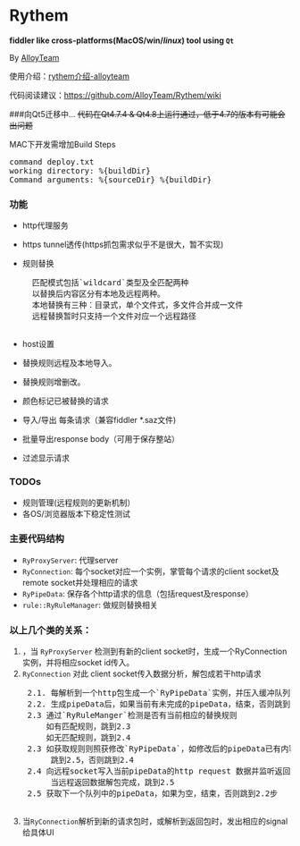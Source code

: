 # Rythem 

 <strong>fiddler like cross-platforms(MacOS/win/*linux*) tool using `Qt`</strong>
 
By [AlloyTeam](http://www.AlloyTeam.com/)

使用介绍：[rythem介绍-alloyteam](http://www.alloyteam.com/2012/05/web-front-end-tool-rythem-1/)

代码阅读建议：https://github.com/AlloyTeam/Rythem/wiki

###向Qt5迁移中... <del>代码在Qt4.7.4 & Qt4.8上运行通过，低于4.7的版本有可能会出问题</del>

MAC下开发需增加Build Steps
<pre>
command deploy.txt
working directory: %{buildDir}
Command arguments: %{sourceDir} %{buildDir}
</pre>

### 功能
 
* http代理服务 
* https tunnel透传(https抓包需求似乎不是很大，暂不实现)
* 规则替换

    <pre>
    匹配模式包括`wildcard`类型及全匹配两种
    以替换后内容区分有本地及远程两种。
    本地替换有三种：目录式，单个文件式，多文件合并成一文件
    远程替换暂时只支持一个文件对应一个远程路径
    </pre>

* host设置
* 替换规则远程及本地导入。
* 替换规则增删改。
* 颜色标记已被替换的请求
* 导入/导出 每条请求（兼容fiddler *.saz文件)
* 批量导出response body（可用于保存整站）
* 过滤显示请求

### TODOs

* 规则管理(远程规则的更新机制）
* 各OS/浏览器版本下稳定性测试


### 主要代码结构

* `RyProxyServer`: 代理server
* `RyConnection`: 每个socket对应一个实例，掌管每个请求的client socket及remote socket并处理相应的请求
* `RyPipeData`: 保存各个http请求的信息（包括request及response）
* `rule::RyRuleManager`: 做规则替换相关

### 以上几个类的关系：

1. ，当 `RyProxyServer` 检测到有新的client socket时，生成一个RyConnection实例，并将相应socket id传入。
2. `RyConnection` 对此 client socket传入数据分析，解包成若干http请求
    <pre>
    2.1. 每解析到一个http包生成一个`RyPipeData`实例，并压入缓冲队列pipeList 
    2.2. 生成pipeData后，如果当前有未完成的pipeData，结束，否则跳到2.3
    2.3 通过`RyRuleManger`检测是否有当前相应的替换规则
        如有匹配规则，跳到2.3
        如无匹配规则，跳到2.4
    2.3 如获取规则则照获修改`RyPipeData`，如修改后的pipeData已有内容（内容替换类规则）
         跳到2.5，否则跳到2.4
    2.4 向远程socket写入当前pipeData的http request 数据并监听返回
         当远程返回数据解包完成，跳到2.5
    2.5 获取下一个队列中的pipeData，如果为空，结束，否则跳到2.2步
    </pre>
3. 当`RyConnection`解析到新的请求包时，或解析到返回包时，发出相应的signal给具体UI